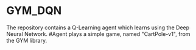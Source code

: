 # GYM_DQN
The repository contains a Q-Learning agent which learns using the Deep Neural Network. 
#Agent plays a simple game, named "CartPole-v1", from the GYM library.
